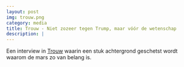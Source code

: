 ```yaml
---
layout: post
img: trouw.png
category: media
title: Trouw - Niet zozeer tegen Trump, maar vóór de wetenschap
description: |
---
```

  Een interview in [Trouw](https://www.trouw.nl/home/niet-zozeer-tegen-trump-maar-voor-de-wetenschap~a4a8f234/) waarin een stuk achtergrond geschetst wordt waarom de mars zo van belang is.
